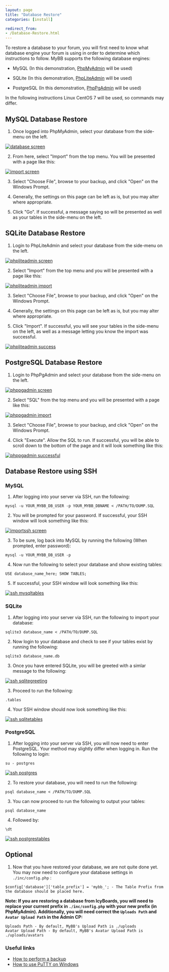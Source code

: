 ```yaml
---
layout: page
title: "Database Restore"
categories: [install]

redirect_from:
- /Database-Restore.html
---
```


To restore a database to your forum, you will first need to know what database engine your forum is using in order to determine which instructions to follow. MyBB supports the following database engines:

* MySQL (In this demonstration, [PhpMyAdmin](https://www.phpmyadmin.net/) will be used)

* SQLite (In this demonstration, [PhpLiteAdmin](https://www.phpliteadmin.org/) will be used)

* PostgreSQL (In this demonstration, [PhpPgAdmin](http://phppgadmin.sourceforge.net) will be used)

In the following instructions Linux CentOS 7 will be used, so commands may differ.

## MySQL Database Restore

1. Once logged into PhpMyAdmin, select your database from the side-menu on the left. 

[![database screen](/assets/images/1.8/database-restore/phpmyadmin_1.png)](/assets/images/1.8/database-restore/phpmyadmin_1.png)

2. From here, select "Import" from the top menu. You will be presented with a page like this:

[![import screen](/assets/images/1.8/database-restore/phpmyadmin_2.png)](/assets/images/1.8/database-restore/phpmyadmin_2.png)

3. Select "Choose File", browse to your backup, and click "Open" on the Windows Prompt. 

4. Generally, the settings on this page can be left as is, but you may alter where appropriate.

5. Click "Go". If successful, a message saying so will be presented as well as your tables in the side-menu on the left.

## SQLite Database Restore

1. Login to PhpLiteAdmin and select your database from the side-menu on the left. 

[![phpliteadmin screen](/assets/images/1.8/database-restore/sqlite_1.png)](/assets/images/1.8/database-restore/sqlite_1.png)

2. Select "Import" from the top menu and you will be presented with a page like this:

[![phpliteadmin import](/assets/images/1.8/database-restore/sqlite_2.png)](/assets/images/1.8/database-restore/sqlite_2.png)

3. Select "Choose File", browse to your backup, and click "Open" on the Windows Prompt.

4. Generally, the settings on this page can be left as is, but you may alter where appropriate.

5. Click "Import". If successful, you will see your tables in the side-menu on the left, as well as a message letting you know the import was successful.

[![phpliteadmin success](/assets/images/1.8/database-restore/sqlite_3.png)](/assets/images/1.8/database-restore/sqlite_3.png)

## PostgreSQL Database Restore

1. Login to PhpPgAdmin and select your database from the side-menu on the left.

[![phppgadmin screen](/assets/images/1.8/database-restore/phppgadmin_1.png)](/assets/images/1.8/database-restore/phppgadmin_1.png)

2. Select "SQL" from the top menu and you will be presented with a page like this:

[![phppgadmin import](/assets/images/1.8/database-restore/phppgadmin_2.png)](/assets/images/1.8/database-restore/phppgadmin_2.png)

3. Select "Choose File", browse to your backup, and click "Open" on the Windows Prompt.

4. Click "Execute". Allow the SQL to run. If successful, you will be able to scroll down to the bottom of the page and it will look something like this:

[![phppgadmin successful](/assets/images/1.8/database-restore/phppgadmin_3.png)](/assets/images/1.8/database-restore/phppgadmin_3.png)

## Database Restore using SSH

### MySQL

1. After logging into your server via SSH, run the following:

```
mysql -u YOUR_MYBB_DB_USER -p YOUR_MYBB_DBNAME < /PATH/TO/DUMP.SQL
```

2. You will be prompted for your password. If successful, your SSH window will look something like this:

[![importssh screen](/assets/images/1.8/database-restore/ssh_mysql_1.png)](/assets/images/1.8/database-restore/ssh_mysql_1.png)

3. To be sure, log back into MySQL by running the following (When prompted, enter password):

```
mysql -u YOUR_MYBB_DB_USER -p
```

4. Now run the following to select your database and show existing tables:

```
USE database_name_here; SHOW TABLES;
```

5. If successful, your SSH window will look something like this:

[![ssh mysqltables](/assets/images/1.8/database-restore/ssh_mysql_2.png)](/assets/images/1.8/database-restore/ssh_mysql_2.png)

### SQLite

1. After logging into your server via SSH, run the following to import your database:

```
sqlite3 database_name < /PATH/TO/DUMP.SQL 
```

2. Now login to your database and check to see if your tables exist by running the following:

```
sqlite3 database_name.db
```

3. Once you have entered SQLite, you will be greeted with a simlar message to the following:

[![ssh sqlitegreeting](/assets/images/1.8/database-restore/ssh_sqlite_1.png)](/assets/images/1.8/database-restore/ssh_sqlite_1.png)

3. Proceed to run the following:

``` 
.tables
```

4. Your SSH window should now look something like this:

[![ssh sqlitetables](/assets/images/1.8/database-restore/ssh_sqlite_2.png)](/assets/images/1.8/database-restore/ssh_sqlite_2.png)


### PostgreSQL

1. After logging into your server via SSH, you will now need to enter PostgreSQL. Your method may slightly differ when logging in. Run the following to login:

``` 
su - postgres
```

[![ssh postgres](/assets/images/1.8/database-restore/ssh_postgresql_1.png)](/assets/images/1.8/database-restore/ssh_postgresql_1.png)

2. To restore your database, you will need to run the following:

``` 
psql database_name < /PATH/TO/DUMP.SQL
```

3. You can now proceed to run the following to output your tables:

``` 
psql database_name
```

4. Followed by:

``` 
\dt
```

[![ssh postgrestables](/assets/images/1.8/database-restore/ssh_postgresql_2.png)](/assets/images/1.8/database-restore/ssh_postgresql_2.png)

## Optional

1. Now that you have restored your database, we are not quite done yet. You may now need to configure your database settings in ```./inc/config.php``` :

```
$config['database']['table_prefix'] = 'mybb_'; - The Table Prefix from the database should be placed here.
```

**Note: If you are restoring a database from IcyBoards, you will need to replace your current prefix in ```./inc/config.php``` with your new prefix (in PhpMyAdmin). Additionally, you will need correct the ```Uploads Path``` and ```Avatar Upload Path``` in the Admin CP:**

``` 
Uploads Path - By default, MyBB's Upload Path is ./uploads
Avatar Upload Path - By default, MyBB's Avatar Upload Path is ./uploads/avatars
``` 

### Useful links
- [How to perform a backup](https://docs.mybb.com/1.8/administration/backups/)
- [How to use PuTTY on Windows](https://www.ssh.com/ssh/putty/windows/)
